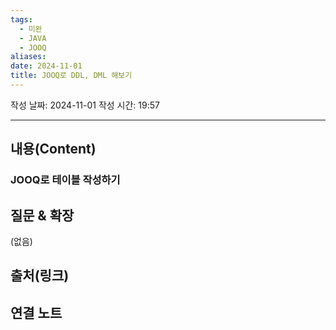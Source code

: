 ```yaml
---
tags:
  - 미완
  - JAVA
  - JOOQ
aliases: 
date: 2024-11-01
title: JOOQ로 DDL, DML 해보기
---
```

작성 날짜: 2024-11-01
작성 시간: 19:57


----
## 내용(Content)

### JOOQ로 테이블 작성하기



## 질문 & 확장

(없음)

## 출처(링크)


## 연결 노트










